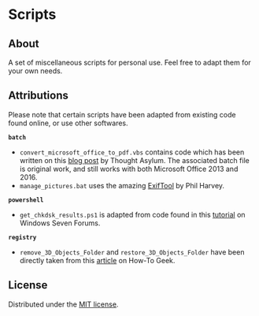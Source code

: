 # Scripts

## About

A set of miscellaneous scripts for personal use. Feel free to adapt them for your own needs.

## Attributions

Please note that certain scripts have been adapted from existing code found online, or use other softwares.

**`batch`**
 - `convert_microsoft_office_to_pdf.vbs` contains code which has been written on this [blog post](http://www.thoughtasylum.com/blog/2012/12/20/vbscript-to-convert-microsoft-office-files-word-excel-powerp.html) by Thought Asylum.  The associated batch file is original work, and still works with both Microsoft Office 2013 and 2016.
 - `manage_pictures.bat` uses the amazing [ExifTool](https://www.sno.phy.queensu.ca/~phil/exiftool/) by Phil Harvey.

**`powershell`**

 - `get_chkdsk_results.ps1` is adapted from code found in this [tutorial](https://www.sevenforums.com/tutorials/96938-check-disk-chkdsk-read-event-viewer-log.html) on Windows Seven Forums.

 **`registry`**

- `remove_3D_Objects_Folder` and `restore_3D_Objects_Folder` have been directly taken from this [article](https://www.howtogeek.com/331361/how-to-remove-the-3d-objects-folder-from-this-pc-on-windows-10/) on How-To Geek.

## License

Distributed under the [MIT license](http://opensource.org/licenses/MIT).